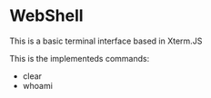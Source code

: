 # WebShell

This is a basic terminal interface based in Xterm.JS

This is the implementeds commands:

- clear
- whoami
